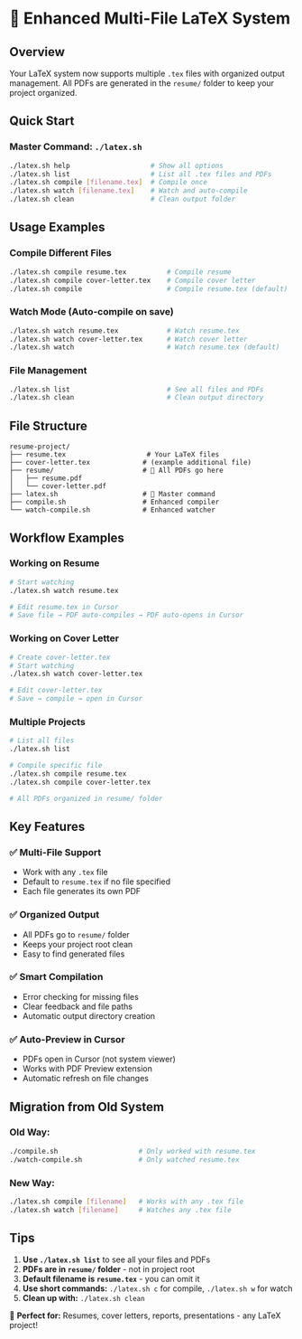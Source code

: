 # 🚀 Enhanced Multi-File LaTeX System

## Overview
Your LaTeX system now supports multiple `.tex` files with organized output management. All PDFs are generated in the `resume/` folder to keep your project organized.

## Quick Start

### Master Command: `./latex.sh`
```bash
./latex.sh help                    # Show all options
./latex.sh list                    # List all .tex files and PDFs
./latex.sh compile [filename.tex]  # Compile once
./latex.sh watch [filename.tex]    # Watch and auto-compile
./latex.sh clean                   # Clean output folder
```

## Usage Examples

### Compile Different Files
```bash
./latex.sh compile resume.tex          # Compile resume
./latex.sh compile cover-letter.tex    # Compile cover letter
./latex.sh compile                     # Compile resume.tex (default)
```

### Watch Mode (Auto-compile on save)
```bash
./latex.sh watch resume.tex            # Watch resume.tex
./latex.sh watch cover-letter.tex      # Watch cover letter
./latex.sh watch                       # Watch resume.tex (default)
```

### File Management
```bash
./latex.sh list                        # See all files and PDFs
./latex.sh clean                       # Clean output directory
```

## File Structure
```
resume-project/
├── resume.tex                    # Your LaTeX files
├── cover-letter.tex             # (example additional file)
├── resume/                      # 📁 All PDFs go here
│   ├── resume.pdf
│   └── cover-letter.pdf
├── latex.sh                     # 🚀 Master command
├── compile.sh                   # Enhanced compiler
└── watch-compile.sh             # Enhanced watcher
```

## Workflow Examples

### Working on Resume
```bash
# Start watching
./latex.sh watch resume.tex

# Edit resume.tex in Cursor
# Save file → PDF auto-compiles → PDF auto-opens in Cursor
```

### Working on Cover Letter
```bash
# Create cover-letter.tex
# Start watching
./latex.sh watch cover-letter.tex

# Edit cover-letter.tex
# Save → compile → open in Cursor
```

### Multiple Projects
```bash
# List all files
./latex.sh list

# Compile specific file
./latex.sh compile resume.tex
./latex.sh compile cover-letter.tex

# All PDFs organized in resume/ folder
```

## Key Features

### ✅ **Multi-File Support**
- Work with any `.tex` file
- Default to `resume.tex` if no file specified
- Each file generates its own PDF

### ✅ **Organized Output**
- All PDFs go to `resume/` folder
- Keeps your project root clean
- Easy to find generated files

### ✅ **Smart Compilation**
- Error checking for missing files
- Clear feedback and file paths
- Automatic output directory creation

### ✅ **Auto-Preview in Cursor**
- PDFs open in Cursor (not system viewer)
- Works with PDF Preview extension
- Automatic refresh on file changes

## Migration from Old System

### Old Way:
```bash
./compile.sh                    # Only worked with resume.tex
./watch-compile.sh              # Only watched resume.tex
```

### New Way:
```bash
./latex.sh compile [filename]   # Works with any .tex file
./latex.sh watch [filename]     # Watches any .tex file
```

## Tips

1. **Use `./latex.sh list`** to see all your files and PDFs
2. **PDFs are in `resume/` folder** - not in project root
3. **Default filename is `resume.tex`** - you can omit it
4. **Use short commands:** `./latex.sh c` for compile, `./latex.sh w` for watch
5. **Clean up with:** `./latex.sh clean`

🎯 **Perfect for:** Resumes, cover letters, reports, presentations - any LaTeX project! 